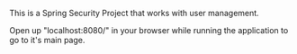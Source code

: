 This is a Spring Security Project that works with user management.

Open up "localhost:8080/" in your browser while running the application to go to it's main page.
